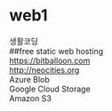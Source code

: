 # web1
생활코딩<br>
##free static web hosting<br>
https://bitballoon.com   
http://neocities.org   
Azure Blob   
Google Cloud Storage   
Amazon S3   
